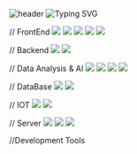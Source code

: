 ![header](https://capsule-render.vercel.app/api?type=waving&color=703EE5&text=&animation=twinkling&height=100)
![Typing SVG](https://readme-typing-svg.demolab.com?font=Alkatra&weight=500&size=60&duration3500&pause=3&color=703EE5&center=false&vCenter=false&multiline=true&repeat=true&width=1000&height=100&lines=Welcome+to+Kyle's+GitHub!)

// FrontEnd
<img src="https://img.shields.io/badge/html5-E34F26?style=flat-square&logo=html5&logoColor=white"> 
<img src="https://img.shields.io/badge/css-1572B6?style=flat-square&logo=css3&logoColor=white"> 
<img src="https://img.shields.io/badge/javascript-F7DF1E?style=flat-square&logo=javascript&logoColor=white"> 
<img src="https://img.shields.io/badge/bootstrap-7952B3?style=flat-square&logo=bootstrap&logoColor=white">
<img src="https://img.shields.io/badge/React-61DAFB?style=flat-square&logo=bootstrap&logoColor=white">

// Backend
<img src="https://img.shields.io/badge/Django-092E20?style=flat-square&logo=Django&logoColor=white">
<img src="https://img.shields.io/badge/Flask-000000?style=flat-square&logo=Flask&logoColor=white">

// Data Analysis & AI
<img src="https://img.shields.io/badge/python-3776AB?style=flat-square&logo=python&logoColor=white">
<img src="https://img.shields.io/badge/R-276DC3?style=flat-square&logo=R&logoColor=white">
<img src="https://img.shields.io/badge/Tensorflow-FF6F00?style=flat-square&logo=Tensorflow&logoColor=white">
<img src="https://img.shields.io/badge/OpenAI-412991?style=flat-square&logo=OpenAI&logoColor=white">

// DataBase
<img src="https://img.shields.io/badge/SQLite-003B57?style=flat-square&logo=SQLite&logoColor=white">
<img src="https://img.shields.io/badge/MySQL-4479A1?style=flat-square&logo=MySQL&logoColor=white">

// IOT
<img src="https://img.shields.io/badge/RaspberryPi-A22846?style=flat-square&logo=raspberrypi&logoColor=white">
<img src="https://img.shields.io/badge/Arduino-00878F?style=flat-square&logo=arduino&logoColor=white">

// Server
<img src="https://img.shields.io/badge/Linux-FCC624?style=flat-square&logo=Linux&logoColor=white">
<img src="https://img.shields.io/badge/AWS-232F3E?style=flat-square&logo=amazonaws&logoColor=white">
<img src="https://img.shields.io/badge/Azure-0078D4?style=flat-square&logo=microsoftazure&logoColor=white">

//Development Tools
